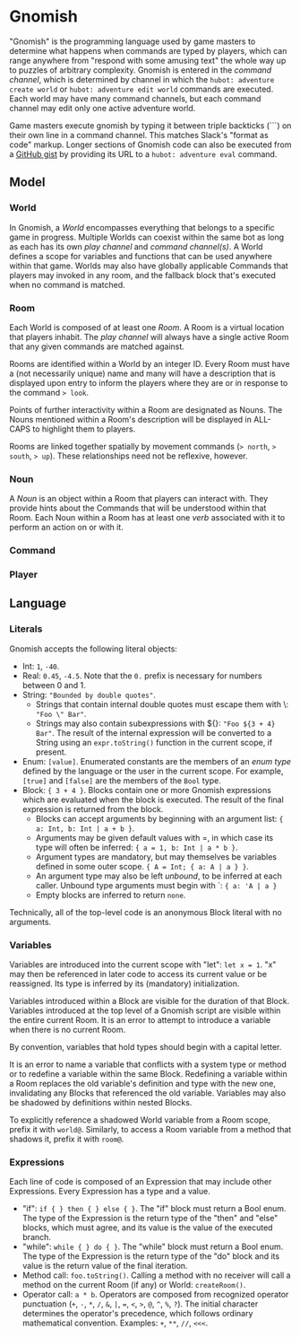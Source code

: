 # Gnomish

"Gnomish" is the programming language used by game masters to determine what happens when commands are typed by players, which can range anywhere from "respond with some amusing text" the whole way up to puzzles of arbitrary complexity. Gnomish is entered in the _command channel_, which is determined by channel in which the `hubot: adventure create world` or `hubot: adventure edit world` commands are executed. Each world may have many command channels, but each command channel may edit only one active adventure world.

Game masters execute gnomish by typing it between triple backticks (\`\`\`) on their own line in a command channel. This matches Slack's "format as code" markup. Longer sections of Gnomish code can also be executed from a [GitHub gist](https://gist.github.com/) by providing its URL to a `hubot: adventure eval` command.

## Model

### World

In Gnomish, a *World* encompasses everything that belongs to a specific game in progress. Multiple Worlds can coexist within the same bot as long as each has its own _play channel_ and _command channel(s)_. A World defines a scope for variables and functions that can be used anywhere within that game. Worlds may also have globally applicable Commands that players may invoked in any room, and the fallback block that's executed when no command is matched.

### Room

Each World is composed of at least one _Room_. A Room is a virtual location that players inhabit. The _play channel_ will always have a single active Room that any given commands are matched against.

Rooms are identified within a World by an integer ID. Every Room must have a (not necessarily unique) name and many will have a description that is displayed upon entry to inform the players where they are or in response to the command `> look`.

Points of further interactivity within a Room are designated as Nouns. The Nouns mentioned within a Room's description will be displayed in ALL-CAPS to highlight them to players.

Rooms are linked together spatially by movement commands (`> north`, `> south`, `> up`). These relationships need not be reflexive, however.

### Noun

A *Noun* is an object within a Room that players can interact with. They provide hints about the Commands that will be understood within that Room. Each Noun within a Room has at least one _verb_ associated with it to perform an action on or with it.

### Command

### Player

## Language

### Literals

Gnomish accepts the following literal objects:

* Int: `1`, `-40`.
* Real: `0.45`, `-4.5`. Note that the `0.` prefix is necessary for numbers between 0 and 1.
* String: `"Bounded by double quotes"`.
  * Strings that contain internal double quotes must escape them with \\: `"Foo \" Bar"`.
  * Strings may also contain subexpressions with ${}: `"Foo ${3 + 4} Bar"`. The result of the internal expression will be converted to a String using an `expr.toString()` function in the current scope, if present.
* Enum: `[value]`. Enumerated constants are the members of an _enum type_ defined by the language or the user in the current scope. For example, `[true]` and `[false]` are the members of the `Bool` type.
* Block: `{ 3 + 4 }`. Blocks contain one or more Gnomish expressions which are evaluated when the block is executed. The result of the final expression is returned from the block.
  * Blocks can accept arguments by beginning with an argument list: `{ a: Int, b: Int | a + b }`.
  * Arguments may be given default values with =, in which case its type will often be inferred: `{ a = 1, b: Int | a * b }`.
  * Argument types are mandatory, but may themselves be variables defined in some outer scope. `{ A = Int; { a: A | a } }`.
  * An argument type may also be left _unbound_, to be inferred at each caller. Unbound type arguments must begin with \`: `{ a: 'A | a }`
  * Empty blocks are inferred to return `none`.

Technically, all of the top-level code is an anonymous Block literal with no arguments.

### Variables

Variables are introduced into the current scope with "let": `let x = 1`. "x" may then be referenced in later code to access its current value or be reassigned. Its type is inferred by its (mandatory) initialization.

Variables introduced within a Block are visible for the duration of that Block. Variables introduced at the top level of a Gnomish script are visible within the entire current Room. It is an error to attempt to introduce a variable when there is no current Room.

By convention, variables that hold types should begin with a capital letter.

It is an error to name a variable that conflicts with a system type or method or to redefine a variable within the same Block. Redefining a variable within a Room replaces the old variable's definition and type with the new one, invalidating any Blocks that referenced the old variable. Variables may also be shadowed by definitions within nested Blocks.

To explicitly reference a shadowed World variable from a Room scope, prefix it with `world@`. Similarly, to access a Room variable from a method that shadows it, prefix it with `room@`.

### Expressions

Each line of code is composed of an Expression that may include other Expressions. Every Expression has a type and a value.

* "if": `if { } then { } else { }`. The "if" block must return a Bool enum. The type of the Expression is the return type of the "then" and "else" blocks, which must agree, and its value is the value of the executed branch.
* "while": `while { } do { }`. The "while" block must return a Bool enum. The type of the Expression is the return type of the "do" block and its value is the return value of the final iteration.
* Method call: `foo.toString()`. Calling a method with no receiver will call a method on the current Room (if any) or World: `createRoom()`.
* Operator call: `a * b`. Operators are composed from recognized operator punctuation (`+`, `-`, `*`, `/`, `&`, `|`, `=`, `<`, `>`, `@`, `^`, `%`, `?`). The initial character determines the operator's precedence, which follows ordinary mathematical convention. Examples: `+`, `**`, `//`, `<<<`.
